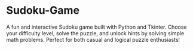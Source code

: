 # Sudoku-Game
A fun and interactive Sudoku game built with Python and Tkinter. Choose your difficulty level, solve the puzzle, and unlock hints by solving simple math problems. Perfect for both casual and logical puzzle enthusiasts!
